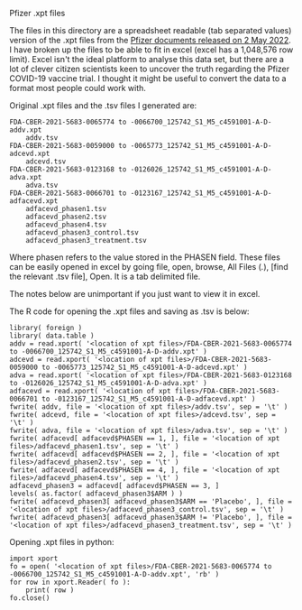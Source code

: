 Pfizer .xpt files

The files in this directory are a spreadsheet readable (tab separated values) version of the .xpt files from the [Pfizer documents released on 2 May 2022](https://www.icandecide.org/pfizer-documents-download-multiple-files/). I have broken up the files to be able to fit in excel (excel has a 1,048,576 row limit). Excel isn't the ideal platform to analyse this data set, but there are a lot of clever citizen scientists keen to uncover the truth regarding the Pfizer COVID-19 vaccine trial. I thought it might be useful to convert the data to a format most people could work with. 

Original .xpt files and the .tsv files I generated are:

```
FDA-CBER-2021-5683-0065774 to -0066700_125742_S1_M5_c4591001-A-D-addv.xpt
    addv.tsv
FDA-CBER-2021-5683-0059000 to -0065773_125742_S1_M5_c4591001-A-D-adcevd.xpt
    adcevd.tsv
FDA-CBER-2021-5683-0123168 to -0126026_125742_S1_M5_c4591001-A-D-adva.xpt
    adva.tsv
FDA-CBER-2021-5683-0066701 to -0123167_125742_S1_M5_c4591001-A-D-adfacevd.xpt
    adfacevd_phasen1.tsv
    adfacevd_phasen2.tsv
    adfacevd_phasen4.tsv
    adfacevd_phasen3_control.tsv
    adfacevd_phasen3_treatment.tsv
```
Where phasen refers to the value stored in the PHASEN field. These files can be easily opened in excel by going file, open, browse, All Files (*.*), [find the relevant .tsv file], Open. It is a tab delimited file. 

The notes below are unimportant if you just want to view it in excel.

The R code for opening the .xpt files and saving as .tsv is below:

```
library( foreign )
library( data.table )
addv = read.xport( '<location of xpt files>/FDA-CBER-2021-5683-0065774 to -0066700_125742_S1_M5_c4591001-A-D-addv.xpt' )
adcevd = read.xport( '<location of xpt files>/FDA-CBER-2021-5683-0059000 to -0065773_125742_S1_M5_c4591001-A-D-adcevd.xpt' )
adva = read.xport( '<location of xpt files>/FDA-CBER-2021-5683-0123168 to -0126026_125742_S1_M5_c4591001-A-D-adva.xpt' )
adfacevd = read.xport( '<location of xpt files>/FDA-CBER-2021-5683-0066701 to -0123167_125742_S1_M5_c4591001-A-D-adfacevd.xpt' )
fwrite( addv, file = '<location of xpt files>/addv.tsv', sep = '\t' )
fwrite( adcevd, file = '<location of xpt files>/adcevd.tsv', sep = '\t' )
fwrite( adva, file = '<location of xpt files>/adva.tsv', sep = '\t' )
fwrite( adfacevd[ adfacevd$PHASEN == 1, ], file = '<location of xpt files>/adfacevd_phasen1.tsv', sep = '\t' )
fwrite( adfacevd[ adfacevd$PHASEN == 2, ], file = '<location of xpt files>/adfacevd_phasen2.tsv', sep = '\t' )
fwrite( adfacevd[ adfacevd$PHASEN == 4, ], file = '<location of xpt files>/adfacevd_phasen4.tsv', sep = '\t' )
adfacevd_phasen3 = adfacevd[ adfacevd$PHASEN == 3, ]
levels( as.factor( adfacevd_phasen3$ARM ) )
fwrite( adfacevd_phasen3[ adfacevd_phasen3$ARM == 'Placebo', ], file = '<location of xpt files>/adfacevd_phasen3_control.tsv', sep = '\t' )
fwrite( adfacevd_phasen3[ adfacevd_phasen3$ARM != 'Placebo', ], file = '<location of xpt files>/adfacevd_phasen3_treatment.tsv', sep = '\t' )
```

Opening .xpt files in python:
```
import xport
fo = open( '<location of xpt files>/FDA-CBER-2021-5683-0065774 to -0066700_125742_S1_M5_c4591001-A-D-addv.xpt', 'rb' )
for row in xport.Reader( fo ):
    print( row )
fo.close()
```
